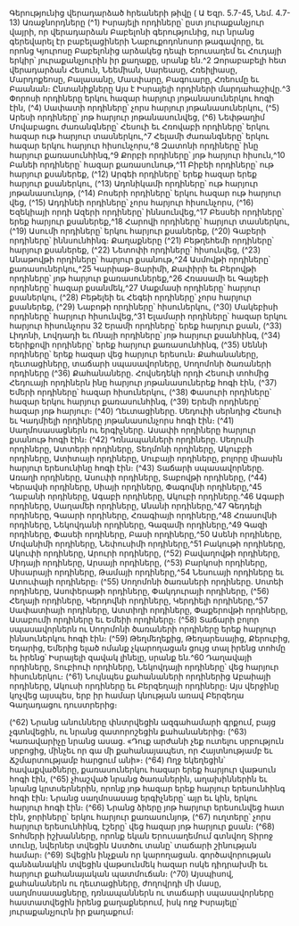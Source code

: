 
Գերությունից վերադարձած հրեաների թիվը
( Ա Եզր. 5.7-45, Նեմ. 4.7-13)
Առաջնորդները
(^1) Իսրայելի որդիները՝ ըստ յուրաքանչյուր վայրի, որ վերադարձան Բաբելոնի գերությունից, ուր նրանց գերեվարել
էր բաբելացիների Նաբուքոդոնոսոր թագավորը, եւ որոնց Կյուրոսը Բաբելոնից արձակեց դեպի Երուսաղեմ եւ Հուդայի
երկիր՝ յուրաքանչյուրին իր քաղաքը, սրանք են.^2 Զորաբաբելի հետ վերադարձան Հեսուն, Նեեմիան, Սարեասը,
Հռեիլիասը, Մարդոքեոսը, Բալասանը, Մասփարը, Բագուարը, Հռեումը եւ Բաանան։
Ընտանիքները
Այս է Իսրայելի որդիների մարդահաշիվը.^3 Փորոսի որդիները երկու հազար հարյուր յոթանասուներկու հոգի էին,
(^4) Սափատի որդիները՝ չորս հարյուր յոթանասուներկու, (^5) Արեսի որդիները՝ յոթ հարյուր յոթանասունվեց, (^6) Նեփթաղիմ
Մովաբացու ժառանգները՝ Հեսուի եւ Հռովաբի որդիները՝ երկու հազար ութ հարյուր տասներկու,^7 Հելամի
ժառանգները՝ երկու հազար երկու հարյուր հիսունչորս,^8 Զատոնի որդիները՝ ինը հարյուր քառասունհինգ,^9 Քորբի
որդիները՝ յոթ հարյուր հիսուն,^10 Բանեի որդիները՝ հազար քառասունութ,^11 Բիբեի որդիները՝ ութ հարյուր քսաներեք,
(^12) Արգեի որդիները՝ երեք հազար երեք հարյուր քսաներկու, (^13) Ադոնիկամի որդիները՝ ութ հարյուր յոթանասունյոթ,
(^14) Բոսերի որդիները՝ երկու հազար ութ հարյուր վեց, (^15) Ադդինեի որդիները՝ չորս հարյուր հիսունչորս, (^16) Եզեկիայի որդի
Ազերի որդիները՝ իննսունվեց,^17 Բեսսեի որդիները՝ երեք հարյուր քսաներեք,^18 Հարովի որդիները՝ հարյուր տասներկու,
(^19) Ասումի որդիները՝ երկու հարյուր քսաներեք, (^20) Գաբերի որդիները՝ իննսունհինգ։
Քաղաքները
(^21) Բեթղեհեմի որդիները՝ հարյուր քսաներեք, (^22) Նետոփի որդիները՝ հիսունվեց, (^23) Անաթովթի որդիները՝ հարյուր
քսանութ,^24 Ասմովթի որդիները՝ քառասուներկու,^25 Կարիաթ-Յարիմի, Քափիրի եւ Բերովթի որդիները՝ յոթ հարյուր
քառասուներեք,^26 Հռասամի եւ Գայեբի որդիները՝ հազար քսանմեկ,^27 Մաքմասի որդիները՝ հարյուր քսաներկու,
(^28) Բեթելեի եւ Հեգեի որդիները՝ չորս հարյուր քսաներեք, (^29) Նաբոթի որդիները՝ հիսուներկու, (^30) Մակեբիսի որդիները՝
հարյուր հիսունվեց,^31 Ելամարի որդիները՝ հազար երկու հարյուր հիսունչորս 32 Երամի որդիները՝ երեք հարյուր քսան,
(^33) Լիդոնի, Լովդադի եւ Ոնայի որդիները՝ յոթ հարյուր քսանհինգ, (^34) Եերիքովի որդիները՝ երեք հարյուր քառասունհինգ,
(^35) Սեննի որդիները՝ երեք հազար վեց հարյուր երեսուն։
Քահանաները, ղեւտացիները, տաճարի սպասավորները, Սողոմոնի ծառաների որդիները
(^36) Քահանաները. Հովսեդեկի որդի Հեսուի տոհմից Հեդուայի որդիներն ինը հարյուր յոթանասուներեք հոգի էին,
(^37) Եմերի որդիները՝ հազար հիսուներկու, (^38) Փասուրի որդիները՝ հազար երկու հարյուր քառասունհինգ, (^39) Երեմի
որդիները՝ հազար յոթ հարյուր։
(^40) Ղեւտացիները. Սեդուիի սերնդից Հեսուի եւ Կադմիելի որդիները յոթանասունչորս հոգի էին։
(^41) Սաղմոսասացներն ու երգիչները. Ասափի որդիները հարյուր քսանութ հոգի էին։
(^42) Դռնապանների որդիները. Սեղումի որդիները, Ատտերի որդիները, Տեղմոնի որդիները, Ակուբբի որդիները,
Ատիտայի որդիները, Սուբայի որդիները, բոլորը միասին հարյուր երեսունինը հոգի էին։
(^43) Տաճարի սպասավորները. Առաղի որդիները, Ասուփի որդիները, Տաբովթի որդիները, (^44) Կերավսի որդիները,
Սիայի որդիները, Փագովնի որդիները,^45 Ղաբանի որդիները, Ագաբի որդիները, Ակուբի որդիները.^46 Ագաբի որդիները,
Սաղամեի որդիները, Անանի որդիները,^47 Գեդդելի որդիները, Գաարի որդիները, Հռագիայի որդիները,^48 Հռասովնի
որդիները, Նեկովդանի որդիները, Գազամի որդիները,^49 Գազի որդիները, Փասեի որդիները, Բասի որդիները,^50 Ասենի
որդիները, Մովանիմի որդիները, Նեփուսիմի որդիները,^51 Բակութի որդիները, Ակուփի որդիները, Արուրի որդիները,
(^52) Բավաղովթի որդիները, Միդայի որդիները, Արսայի որդիները, (^53) Բարկոսի որդիները, Սիսարայի որդիները, Թամայի
որդիները,^54 Նեսուայի որդիները եւ Ատուփայի որդիները։
(^55) Սողոմոնի ծառաների որդիները. Սոտեի որդիները, Ասոփերաթի որդիները, Փակդուրայի որդիները, (^56) Հեղայի
որդիները, Կերդովնի որդիները, Կերդիելի որդիները,^57 Սափատիայի որդիները, Ատտիղի որդիները, Փաքերովթի
որդիները, Ասաբումի որդիները եւ Եմեիի որդիները։
(^58) Տաճարի բոլոր սպասավորներն ու Սողոմոնի ծառաների որդիները երեք հարյուր իննսուներկու հոգի էին։
(^59) Թեղմեղեքից, Թեղարեսայից, Քերուբից, Եդարից, Եմերից ելած ոմանք չկարողացան ցույց տալ իրենց տոհմը եւ
իրենց՝ Իսրայելի զավակ լինելը, սրանք են.^60 Դաղավայի որդիները, Տուբիուի որդիները, Նեկովդայի որդիները՝ վեց
հարյուր հիսուներկու։
(^61) Նույնպես քահանաների որդիներից Աբաիայի որդիները, Ակուսի որդիները եւ Բերզեղայի որդիները։ Այս վերջինը
կոչվեց այսպես, երբ իր համար կնության առավ Բերզեղա Գաղադացու դուստրերից։


(^62) Նրանց անունները փնտրվեցին ազգահամարի գրքում, բայց չգտնվեցին, ու նրանց զատորոշեցին քահանաներից։
(^63) Կառավարիչը նրանց ասաց. «Դուք արժանի չեք ուտելու սրբություն սրբոցից, մինչեւ որ գա մի քահանայապետ, որ
Հայտնությամբ եւ Ճշմարտությամբ հարցում անի»։
(^64) Ողջ եկեղեցին՝ հավաքվածները, քառասուներկու հազար երեք հարյուր վաթսուն հոգի էին, (^65) չհաշված նրանց
ծառաներին, աղախիններին եւ նրանց կրտսերներին, որոնք յոթ հազար երեք հարյուր երեսունհինգ հոգի էին։ Նրանց
սաղմոսասաց երգիչները՝ այր եւ կին, երկու հարյուր հոգի էին։
(^66) Նրանց ձիերը յոթ հարյուր երեսունվեց հատ էին, ջորիները՝ երկու հարյուր քառասունյոթ, (^67) ուղտերը՝ չորս հարյուր
երեսունհինգ, էշերը՝ վեց հազար յոթ հարյուր քսան։
(^68) Տոհմերի իշխանները, որոնք եկան Երուսաղեմում գտնվող Տիրոջ տունը, նվերներ տվեցին Աստծու տանը՝
տաճարի շինության համար։
(^69) Տվեցին ինչքան որ կարողացան. գործավորության գանձանակին տվեցին վաթսունմեկ հազար ոսկե դիդրախմի եւ
հարյուր քահանայական պատմուճան։
(^70) Այսպիսով, քահանաներն ու ղեւտացիները, ժողովրդի մի մասը, սաղմոսասացները, դռնապաններն ու տաճարի
սպասավորները հաստատվեցին իրենց քաղաքներում, իսկ ողջ Իսրայելը՝ յուրաքանչյուրն իր քաղաքում։
